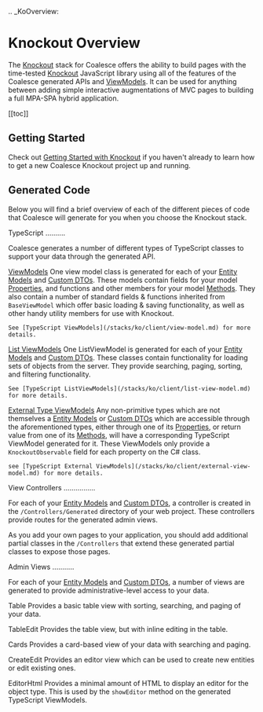 
.. _KoOverview:

Knockout Overview
=================

The [Knockout](http://knockoutjs.com/) stack for Coalesce offers the ability to build pages with the time-tested [Knockout](http://knockoutjs.com/) JavaScript library using all of the features of the Coalesce generated APIs and [ViewModels](/stacks/disambiguation/view-model.md). It can be used for anything between adding simple interactive augmentations of MVC pages to building a full MPA-SPA hybrid application.

[[toc]]

Getting Started
---------------

Check out [Getting Started with Knockout](/stacks/ko/getting-started.md) if you haven't already to learn how to get a new Coalesce Knockout project up and running.

Generated Code
--------------

Below you will find a brief overview of each of the different pieces of code that Coalesce will generate for you when you choose the Knockout stack.

TypeScript
..........

Coalesce generates a number of different types of TypeScript classes to support your data through the generated API.


[ViewModels](/stacks/ko/client/view-model.md)
    One view model class is generated for each of your [Entity Models](/modeling/model-types/entities.md) and [Custom DTOs](/modeling/model-types/dtos.md). These models contain fields for your model [Properties](/modeling/model-components/properties.md), and functions and other members for your model [Methods](/modeling/model-components/methods.md). They also contain a number of standard fields & functions inherited from `BaseViewModel` which offer basic loading & saving functionality, as well as other handy utility members for use with Knockout.

    See [TypeScript ViewModels](/stacks/ko/client/view-model.md) for more details.

[List ViewModels](/stacks/ko/client/list-view-model.md)
    One ListViewModel is generated for each of your [Entity Models](/modeling/model-types/entities.md) and [Custom DTOs](/modeling/model-types/dtos.md). These classes contain functionality for loading sets of objects from the server. They provide searching, paging, sorting, and filtering functionality.

    See [TypeScript ListViewModels](/stacks/ko/client/list-view-model.md) for more details.

[External Type ViewModels](/stacks/ko/client/external-view-model.md)
    Any non-primitive types which are not themselves a [Entity Models](/modeling/model-types/entities.md) or [Custom DTOs](/modeling/model-types/dtos.md) which are accessible through the aforementioned types, either through one of its [Properties](/modeling/model-components/properties.md), or return value from one of its [Methods](/modeling/model-components/methods.md), will have a corresponding TypeScript ViewModel generated for it. These ViewModels only provide a `KnockoutObservable` field for each property on the C# class.

    see [TypeScript External ViewModels](/stacks/ko/client/external-view-model.md) for more details.


View Controllers
................

For each of your [Entity Models](/modeling/model-types/entities.md) and [Custom DTOs](/modeling/model-types/dtos.md), a controller is created in the ``/Controllers/Generated`` directory of your web project. These controllers provide routes for the generated admin views.

As you add your own pages to your application, you should add additional partial classes in the ``/Controllers`` that extend these generated partial classes to expose those pages.


Admin Views
...........

For each of your [Entity Models](/modeling/model-types/entities.md) and [Custom DTOs](/modeling/model-types/dtos.md), a number of views are generated to provide administrative-level access to your data.

Table
    Provides a basic table view with sorting, searching, and paging of your data.

TableEdit
    Provides the table view, but with inline editing in the table.

Cards
    Provides a card-based view of your data with searching and paging.

CreateEdit
    Provides an editor view which can be used to create new entities or edit existing ones.

EditorHtml
    Provides a minimal amount of HTML to display an editor for the object type. This is used by the `showEditor` method on the generated TypeScript ViewModels.

